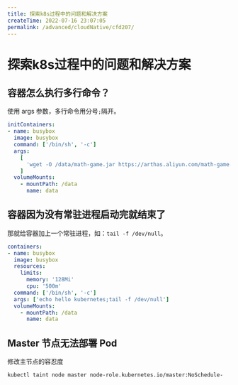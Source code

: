 ```yaml
---
title: 探索k8s过程中的问题和解决方案
createTime: 2022-07-16 23:07:05
permalink: /advanced/cloudNative/cfd207/
---
```

# 探索k8s过程中的问题和解决方案

## 容器怎么执行多行命令？

使用 args 参数，多行命令用分号`;`隔开。
```yaml
initContainers:
- name: busybox
  image: busybox
  command: ['/bin/sh', '-c']
  args:
    [
      'wget -O /data/math-game.jar https://arthas.aliyun.com/math-game.jar;wget -O /data/arthas-boot.jar https://arthas.aliyun.com/arthas-boot.jar',
    ]
  volumeMounts:
    - mountPath: /data
      name: data
```

## 容器因为没有常驻进程启动完就结束了
那就给容器加上一个常驻进程，如：`tail -f /dev/null`。
```yaml
containers:
- name: busybox
  image: busybox
  resources:
    limits:
      memory: '128Mi'
      cpu: '500m'
  command: ['/bin/sh', '-c']
  args: ['echo hello kubernetes;tail -f /dev/null']
  volumeMounts:
    - mountPath: /data
      name: data
```

## Master 节点无法部署 Pod

修改主节点的容忍度

```shell
kubectl taint node master node-role.kubernetes.io/master:NoSchedule-
```

